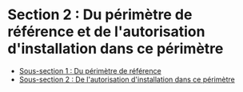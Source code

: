 # Section 2  :   Du périmètre de référence et de l'autorisation d'installation dans ce périmètre

- [Sous-section 1  :   Du périmètre de référence](sous-section-1)
- [Sous-section 2  : De l'autorisation d'installation dans ce périmètre](sous-section-2)
